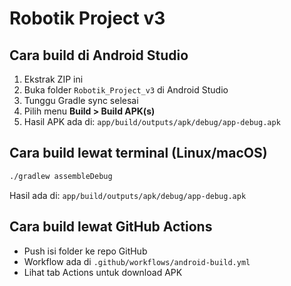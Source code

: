 # Robotik Project v3

## Cara build di Android Studio
1. Ekstrak ZIP ini
2. Buka folder `Robotik_Project_v3` di Android Studio
3. Tunggu Gradle sync selesai
4. Pilih menu **Build > Build APK(s)**
5. Hasil APK ada di: `app/build/outputs/apk/debug/app-debug.apk`

## Cara build lewat terminal (Linux/macOS)
```bash
./gradlew assembleDebug
```
Hasil ada di: `app/build/outputs/apk/debug/app-debug.apk`

## Cara build lewat GitHub Actions
- Push isi folder ke repo GitHub
- Workflow ada di `.github/workflows/android-build.yml`
- Lihat tab Actions untuk download APK
